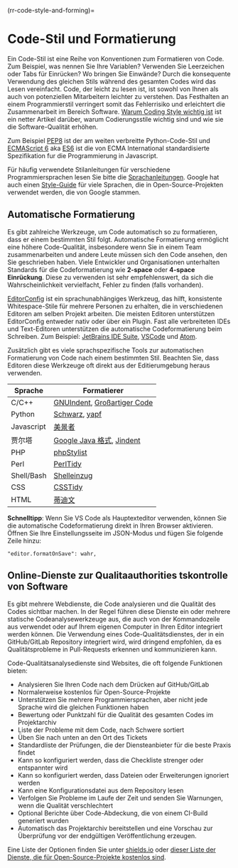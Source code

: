 (rr-code-style-and-forming)=
# Code-Stil und Formatierung

Ein Code-Stil ist eine Reihe von Konventionen zum Formatieren von Code. Zum Beispiel, was nennen Sie Ihre Variablen? Verwenden Sie Leerzeichen oder Tabs für Einrücken? Wo bringen Sie Einwände? Durch die konsequente Verwendung des gleichen Stils während des gesamten Codes wird das Lesen vereinfacht. Code, der leicht zu lesen ist, ist sowohl von Ihnen als auch von potenziellen Mitarbeitern leichter zu verstehen. Das Festhalten an einem Programmierstil verringert somit das Fehlerrisiko und erleichtert die Zusammenarbeit im Bereich Software. [Warum Coding Style wichtig ist](http://coding.smashingmagazine.com/2012/10/25/why-coding-style-matters/) ist ein netter Artikel darüber, warum Codierungsstile wichtig sind und wie sie die Software-Qualität erhöhen.

Zum Beispiel [PEP8](https://www.python.org/dev/peps/pep-0008/) ist der am weiten verbreitte Python-Code-Stil und [ECMAScript 6](http://es6-features.org/) aka [ES6](http://es6-features.org/) ist die von ECMA International standardisierte Spezifikation fur die Programmierung in Javascript.

Für häufig verwendete Stilanleitungen für verschiedene Programmiersprachen lesen Sie bitte die [Sprachanleitungen](https://guide.esciencecenter.nl/best_practices/language_guides/languages_overview.html). Google hat auch einen [Style-Guide](https://code.google.com/p/google-styleguide/) für viele Sprachen, die in Open-Source-Projekten verwendet werden, die von Google stammen.

## Automatische Formatierung

Es gibt zahlreiche Werkzeuge, um Code automatisch so zu formatieren, dass er einem bestimmten Stil folgt. Automatische Formatierung ermöglicht eine höhere Code-Qualität, insbesondere wenn Sie in einem Team zusammenarbeiten und andere Leute müssen sich den Code ansehen, den Sie geschrieben haben. Viele Entwickler und Organisationen unterhalten Standards für die Codeformatierung wie **2-space** oder **4-space Einrückung**. Diese zu verwenden ist sehr empfehlenswert, da sich die Wahrscheinlichkeit vervielfacht, Fehler zu finden (falls vorhanden).

[EditorConfig](https://editorconfig.org) ist ein sprachunabhängiges Werkzeug, das hilft, konsistente Whitespace-Stile für mehrere Personen zu erhalten, die in verschiedenen Editoren am selben Projekt arbeiten. Die meisten Editoren unterstützen EditorConfig entweder nativ oder über ein Plugin. Fast alle verbreiteten IDEs und Text-Editoren unterstützen die automatische Codeformatierung beim Schreiben. Zum Beispiel: [JetBrains IDE Suite](https://www.jetbrains.com/products.html#), [VSCode](https://code.visualstudio.com/) und [Atom](https://atom.io/).

Zusätzlich gibt es viele sprachspezifische Tools zur automatischen Formatierung von Code nach einem bestimmten Stil. Beachten Sie, dass Editoren diese Werkzeuge oft direkt aus der Editierumgebung heraus verwenden.

| Sprache    | Formatierer                                                                                                        |
| ---------- | ------------------------------------------------------------------------------------------------------------------ |
| C/C++      | [GNUIndent](http://www.gnu.org/software/indent/), [Großartiger Code](http://sourceforge.net/projects/gcgreatcode/) |
| Python     | [Schwarz](https://black.readthedocs.io), [yapf](https://pypi.org/project/yapf/)                                    |
| Javascript | [美景者](https://beautifier.io/)                                                                                      |
| 贾尔塔        | [Google Java 格式](https://github.com/google/google-java-format), [Jindent](http://www.jindent.com/)                 |
| PHP        | [phpStylist](http://sourceforge.net/projects/phpstylist/)                                                          |
| Perl       | [PerlTidy](http://perltidy.sourceforge.net/)                                                                       |
| Shell/Bash | [Shelleinzug](http://www.bolthole.com/AWK.html)                                                                    |
| CSS        | [CSSTidy](http://csstidy.sourceforge.net/)                                                                         |
| HTML       | [蒂迪文](http://tidy.sourceforge.net/)                                                                                |

**Schnelltipp**: Wenn Sie VS Code als Hauptexteditor verwenden, können Sie die automatische Codeformatierung direkt in Ihren Browser aktivieren. Öffnen Sie Ihre Einstellungsseite im JSON-Modus und fügen Sie folgende Zeile hinzu:

```
"editor.formatOnSave": wahr,
```

## Online-Dienste zur Qualitaauthorities tskontrolle von Software

Es gibt mehrere Webdienste, die Code analysieren und die Qualität des Codes sichtbar machen. In der Regel führen diese Dienste ein oder mehrere statische Codeanalysewerkzeuge aus, die auch von der Kommandozeile aus verwendet oder auf Ihrem eigenen Computer in Ihren Editor integriert werden können. Die Verwendung eines Code-Qualitätsdienstes, der in ein GitHub/GitLab Repository integriert wird, wird dringend empfohlen, da es Qualitätsprobleme in Pull-Requests erkennen und kommunizieren kann.

Code-Qualitätsanalysedienste sind Websites, die oft folgende Funktionen bieten:

- Analysieren Sie Ihren Code nach dem Drücken auf GitHub/GitLab
- Normalerweise kostenlos für Open-Source-Projekte
- Unterstützen Sie mehrere Programmiersprachen, aber nicht jede Sprache wird die gleichen Funktionen haben
- Bewertung oder Punktzahl für die Qualität des gesamten Codes im Projektarchiv
- Liste der Probleme mit dem Code, nach Schwere sortiert
- Üben Sie nach unten an den Ort des Tickets
- Standardliste der Prüfungen, die der Diensteanbieter für die beste Praxis findet
- Kann so konfiguriert werden, dass die Checkliste strenger oder entspannter wird
- Kann so konfiguriert werden, dass Dateien oder Erweiterungen ignoriert werden
- Kann eine Konfigurationsdatei aus dem Repository lesen
- Verfolgen Sie Probleme im Laufe der Zeit und senden Sie Warnungen, wenn die Qualität verschlechtert
- Optional Berichte über Code-Abdeckung, die von einem CI-Build generiert wurden
- Automatisch das Projektarchiv bereitstellen und eine Vorschau zur Überprüfung vor der endgültigen Veröffentlichung erzeugen.

Eine Liste der Optionen finden Sie unter [shields.io](https://shields.io/category/analysis) oder [dieser Liste der Dienste, die für Open-Source-Projekte kostenlos sind](https://github.com/ripienaar/free-for-dev#code-quality).
